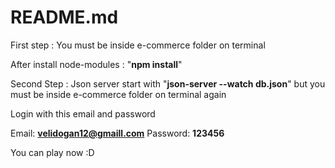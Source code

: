 # README.md

First step : You must be inside e-commerce folder on terminal

After install node-modules : "**npm install**"

Second Step : Json server start with "**json-server --watch db.json**" but you must be inside e-commerce folder on terminal again

Login with this email and password

Email: **velidogan12@gmaill.com**
Password: **123456**

You can play now :D